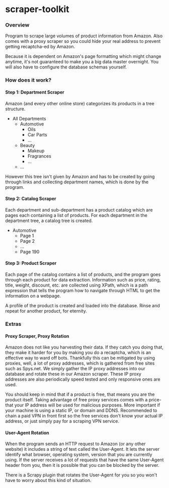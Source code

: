 # scraper-toolkit

### Overview
Program to scrape large volumes of product information from Amazon. Also comes with a proxy scraper so you could hide your real address to prevent getting recaptcha-ed by Amazon.

Because it is dependent on Amazon's page formatting which might change anytime, it's not guaranteed to make you a big data master overnight. You will also have to configure the database schemas yourself.

### How does it work?
#### Step 1: Department Scraper
Amazon (and every other online store) categorizes its products in a tree structure.

* All Departments
  * Automotive
    * Oils
    * Car Parts
    * ...
  * Beauty
    * Makeup
    * Fragrances
    * ...
  * ...
  
However this tree isn't given by Amazon and has to be created by going through links and collecting department names, which is done by the program. 

#### Step 2: Catalog Scraper
Each department and sub-department has a product catalog which are pages each containing a list of products. For each department in the department tree, a catalog tree is created.
* Automotive
  * Page 1
  * Page 2
  * ...
  * Page 190
  
#### Step 3: Product Scraper
Each page of the catalog contains a list of products, and the program goes through each product for data extraction. Information such as price, rating, title, weight, discount, etc. are collected using XPath, which is a path expression that tells the program how to navigate through HTML to get the information on a webpage.

A profile of the product is created and loaded into the database. Rinse and repeat for another product, for eternity.

### Extras
#### Proxy Scraper, Proxy Rotation
Amazon does not like you harvesting their data. If they catch you doing that, they make it harder for you by making you do a recaptcha, which is an effective way to ward off bots. Thankfully this can be mitigated by using proxies, well, a lot of proxy addresses, which is gathered from free sites such as Spys.net. We simply gather the IP proxy addresses into our database and rotate these in our Amazon scraper. These IP proxy addresses are also periodically speed tested and only responsive ones are used.

You should keep in mind that if a product is free, that means you are the product itself. Taking advantage of free proxy services comes with a price- that your IP address will be used for malicious purposes. More important if your machine is using a static IP, or domain and DDNS. Recommended to chain a paid VPN in front first so the free services don't know your actual IP address, or just simply pay for a scraping VPN service.

#### User-Agent Rotation
When the program sends an HTTP request to Amazon (or any other website) it includes a string of text called the User-Agent. It lets the server identify what browser, operating system, version that you are currently using. If the server receives a lot of requests that have the same User-Agent header from you, then it is possible that you can be blocked by the server.

There is a Scrapy plugin that rotates the User-Agent for you so you won't have to worry about this kind of situation.
